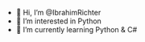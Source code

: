 - 👋 Hi, I’m @IbrahimRichter
- 👀 I’m interested in Python
- 🌱 I’m currently learning Python & C#

<!---
IbrahimRichter/IbrahimRichter is a ✨ special ✨ repository because its `README.md` (this file) appears on your GitHub profile.
You can click the Preview link to take a look at your changes.
--->
